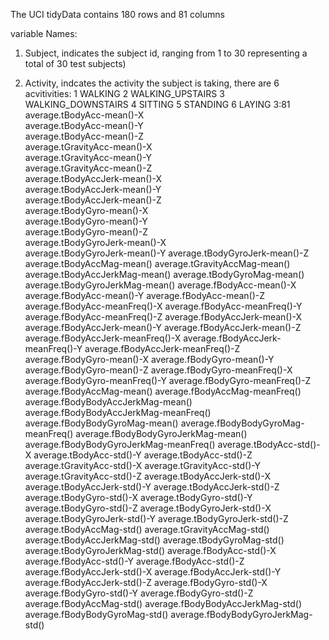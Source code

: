 The UCI tidyData contains 180 rows and 81 columns

variable Names:

1. Subject, indicates the subject id, ranging from 1 to 30 representing a total of 30 test subjects)

2. Activity, indcates the activity the subject is taking, there are 6 acvitivities:
    1 WALKING
    2 WALKING_UPSTAIRS
    3 WALKING_DOWNSTAIRS
    4 SITTING
    5 STANDING
    6 LAYING
3:81
    average.tBodyAcc-mean()-X	
    average.tBodyAcc-mean()-Y	
    average.tBodyAcc-mean()-Z	
    average.tGravityAcc-mean()-X	
    average.tGravityAcc-mean()-Y	
    average.tGravityAcc-mean()-Z	
    average.tBodyAccJerk-mean()-X	
    average.tBodyAccJerk-mean()-Y	
    average.tBodyAccJerk-mean()-Z	
    average.tBodyGyro-mean()-X	
    average.tBodyGyro-mean()-Y	
    average.tBodyGyro-mean()-Z	
    average.tBodyGyroJerk-mean()-X	
    average.tBodyGyroJerk-mean()-Y	average.tBodyGyroJerk-mean()-Z	average.tBodyAccMag-mean()	average.tGravityAccMag-mean()	average.tBodyAccJerkMag-mean()	average.tBodyGyroMag-mean()	average.tBodyGyroJerkMag-mean()	average.fBodyAcc-mean()-X	average.fBodyAcc-mean()-Y	average.fBodyAcc-mean()-Z	average.fBodyAcc-meanFreq()-X	average.fBodyAcc-meanFreq()-Y	average.fBodyAcc-meanFreq()-Z	average.fBodyAccJerk-mean()-X	average.fBodyAccJerk-mean()-Y	average.fBodyAccJerk-mean()-Z	average.fBodyAccJerk-meanFreq()-X	average.fBodyAccJerk-meanFreq()-Y	average.fBodyAccJerk-meanFreq()-Z	average.fBodyGyro-mean()-X	average.fBodyGyro-mean()-Y	average.fBodyGyro-mean()-Z	average.fBodyGyro-meanFreq()-X	average.fBodyGyro-meanFreq()-Y	average.fBodyGyro-meanFreq()-Z	average.fBodyAccMag-mean()	average.fBodyAccMag-meanFreq()	average.fBodyBodyAccJerkMag-mean()	average.fBodyBodyAccJerkMag-meanFreq()	average.fBodyBodyGyroMag-mean()	average.fBodyBodyGyroMag-meanFreq()	average.fBodyBodyGyroJerkMag-mean()	average.fBodyBodyGyroJerkMag-meanFreq()	average.tBodyAcc-std()-X	average.tBodyAcc-std()-Y	average.tBodyAcc-std()-Z	average.tGravityAcc-std()-X	average.tGravityAcc-std()-Y	average.tGravityAcc-std()-Z	average.tBodyAccJerk-std()-X	average.tBodyAccJerk-std()-Y	average.tBodyAccJerk-std()-Z	average.tBodyGyro-std()-X	average.tBodyGyro-std()-Y	average.tBodyGyro-std()-Z	average.tBodyGyroJerk-std()-X	average.tBodyGyroJerk-std()-Y	average.tBodyGyroJerk-std()-Z	average.tBodyAccMag-std()	average.tGravityAccMag-std()	average.tBodyAccJerkMag-std()	average.tBodyGyroMag-std()	average.tBodyGyroJerkMag-std()	average.fBodyAcc-std()-X	average.fBodyAcc-std()-Y	average.fBodyAcc-std()-Z	average.fBodyAccJerk-std()-X	average.fBodyAccJerk-std()-Y	average.fBodyAccJerk-std()-Z	average.fBodyGyro-std()-X	average.fBodyGyro-std()-Y	average.fBodyGyro-std()-Z	average.fBodyAccMag-std()	average.fBodyBodyAccJerkMag-std()	average.fBodyBodyGyroMag-std()	average.fBodyBodyGyroJerkMag-std()
